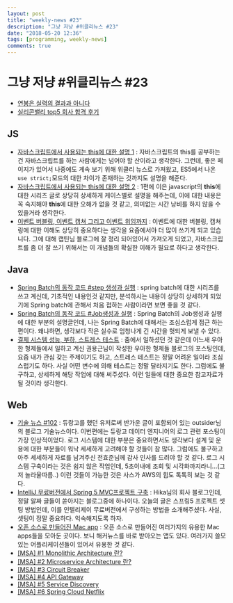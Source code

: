 ```yaml
---
layout: post
title: "weekly-news #23"
description: "그냥 저냥 #위클리뉴스 #23"
date: "2018-05-20 12:36"
tags: [programming, weekly-news]
comments: true
---
```


# 그냥 저냥 #위클리뉴스 #23

* [연봉은 실력의 결과과 아니다](http://channy.creation.net/blog/1186)
* [실리콘밸리 top5 회사 합격 후기](https://medium.com/@jubileekim/%EC%8B%A4%EB%A6%AC%EC%BD%98%EB%B0%B8%EB%A6%AC-top5-%ED%9A%8C%EC%82%AC-%ED%95%A9%EA%B2%A9-%ED%9B%84%EA%B8%B0-c50640b26eab)

## JS 

* [자바스크립트에서 사용되는 this에 대한 설명 1](https://github.com/FEDevelopers/tech.description/wiki/%EC%9E%90%EB%B0%94%EC%8A%A4%ED%81%AC%EB%A6%BD%ED%8A%B8%EC%97%90%EC%84%9C-%EC%82%AC%EC%9A%A9%EB%90%98%EB%8A%94-this%EC%97%90-%EB%8C%80%ED%95%9C-%EC%84%A4%EB%AA%85-1) : 자바스크립트의 this를 공부하는 건 자바스크립트를 하는 사람에게는 넘어야 할 산이라고 생각한다. 그런데, 좋은 페이지가 있어서 나중에도 계속 보기 위해 위클리 뉴스로 가져왔고, ES5에서 나온 `use strict;`모드의 대한 차이가 존재하는 것까지도 설명을 해준다. 
* [자바스크립트에서 사용되는 this에 대한 설명 2](https://github.com/FEDevelopers/tech.description/wiki/%EC%9E%90%EB%B0%94%EC%8A%A4%ED%81%AC%EB%A6%BD%ED%8A%B8%EC%97%90%EC%84%9C-%*EC%82%AC%EC%9A%A9%EB%90%98%EB%8A%94-this%EC%97%90-%EB%8C%80%ED%95%9C-%EC%84%A4%EB%AA%85-2) : 1편에 이은 javascript의 **this**에 대한 시리즈 글로 상당히 상세하게 케이스별로 설명을 해주는데, 이에 대한 내용은 꼭 숙지해야 **this**에 대한 오해가 없을 것 같고, 의미없는 시간 낭비를 하지 않을 수 있을거라 생각한다.
* [이벤트 버블링, 이벤트 캡쳐 그리고 이벤트 위임까지](https://joshua1988.github.io/web-development/javascript/event-propagation-delegation/) : 이벤트에 대한 버블링, 캡쳐링에 대한 이해도 상당히 중요하다는 생각을 요즘에서야 더 많이 쓰기게 되고 있습니다. 그에 대해 캡틴님 블로그에 잘 정리 되어있어서 가져오게 되었고, 자바스크립트를 좀 더 잘 쓰기 위해서는 이 개념들의 확실한 이해가 필요로 하다고 생각한다.


## Java

* [Spring Batch의 동작 코드 #step 생성과 실행](http://blog.woniper.net/358) : spring batch에 대한 시리즈를 쓰고 계신데, 기초적인 내용인것 같지만, 분석하시는 내용이 상당히 상세하게 되었기에 Spring batch에 관해서 처음 접하는 사람이라면 보면 좋을 것 같다. 
* [Spring Batch의 동작 코드 #Job생성과 실행](http://blog.woniper.net/357) : Spring Batch의 Job생성과 실행에 대한 부분의 설명글인데, 나는 Spring Batch에 대해서는 조심스럽게 접근 하는 편이다. 왜냐하면, 생각보다 작은 실수로 엄청나게 긴 시간을 헛되게 보낼 수 있다.
* [결제 시스템 성능, 부하, 스트레스 테스트](http://woowabros.github.io/experience/2018/05/08/billing-performance_test_experience.html) : 줌에서 일하셨던 것 같은데 어느새 우아한 형제들에서 일하고 계신 권용근님이 작성한 우아한 형제들 블로그의 포스팅인데, 요즘 내가 관심 갖는 주제이기도 하고, 스트레스 테스트는 정말 어려운 일이라 조심스럽기도 하다. 사실 어떤 변수에 의해 테스트는 정말 달라지기도 한다. 그럼에도 불구하고, 상세하게 해당 작업에 대해 써주셨다. 이런 일들에 대한 중요한 참고자료가 될 것이라 생각한다. 

## Web

* [기술 뉴스 #102](https://blog.outsider.ne.kr/1376) : 듀랑고를 했던 유저로써 반가운 글이 포함되어 있는 outsider님의 블로그 기술뉴스이다. 이번편에는 듀랑고 데이터 엔지니어의 로그 관련 포스팅이 가장 인상적이었다. 로그 시스템에 대한 부분은 중요하면서도 생각보다 설계 및 운용에 대한 부분들이 워낙 세세하게 고려해야 할 것들이 참 많다. 그럼에도 불구하고 아주 세세하게 자료를 남겨주신 전효준님께 감사 인사를 드려야 할 것 같다.  로그 시스템 구축이라는 것은 쉽지 않은 작업인데, 5초이내에 조회 및 시각화까지라니...(그저 놀라울따름..) 이런 것들이 가능한 것은 사스가 AWS의 힘도 톡톡히 보는 것 같다.
* [IntelliJ 무료버전에서 Spring 5 MVC프로젝트 구축](http://www.bsidesoft.com/?p=6160) : Hika님의 회사 블로그인데, 정말 알짜 글들이 쏟아지는 블로그중에 하나이다. 오늘의 글은 스프링5 프로젝트 셋팅 방법인데, 이를 인텔리제이 무료버전에서 구성하는 방법을 소개해주셨다. 사실, 셋팅이 정말 중요하다. 익숙해지도록 하자.
* [오픈 소스로 만들어진 Mac app](https://github.com/serhii-londar/open-source-mac-os-apps) : 오픈 소스로 만들어진 여러가지의 유용한 Mac apps들을 모아둔 곳이다. 보니 해커뉴스를 바로 받아오는 앱도 있다. 여러가지 쓸모 있는 어플리케이션들이 있어서 유용한 것 같다.
* [[MSA] #1 Monolithic Architecture 란?](https://ahea.wordpress.com/2018/04/26/msa-1-monolithic-architecture-%EB%9E%80/)
* [[MSA] #2 Microservice Architecture 란?](https://ahea.wordpress.com/2018/04/26/msa-2-microservice-architecture-%EB%9E%80/)
* [[MSA] #3 Circuit Breaker](https://ahea.wordpress.com/2018/04/26/msa-3-circuit-breaker/)
* [[MSA] #4 API Gateway](https://ahea.wordpress.com/2018/04/26/msa-4-api-gateway/)
* [[MSA] #5 Service Discovery](https://ahea.wordpress.com/2018/04/26/msa-5-service-discovery/)
* [[MSA] #6 Spring Cloud Netflix](https://ahea.wordpress.com/2018/04/26/msa-6-spring-cloud-netflix/)

